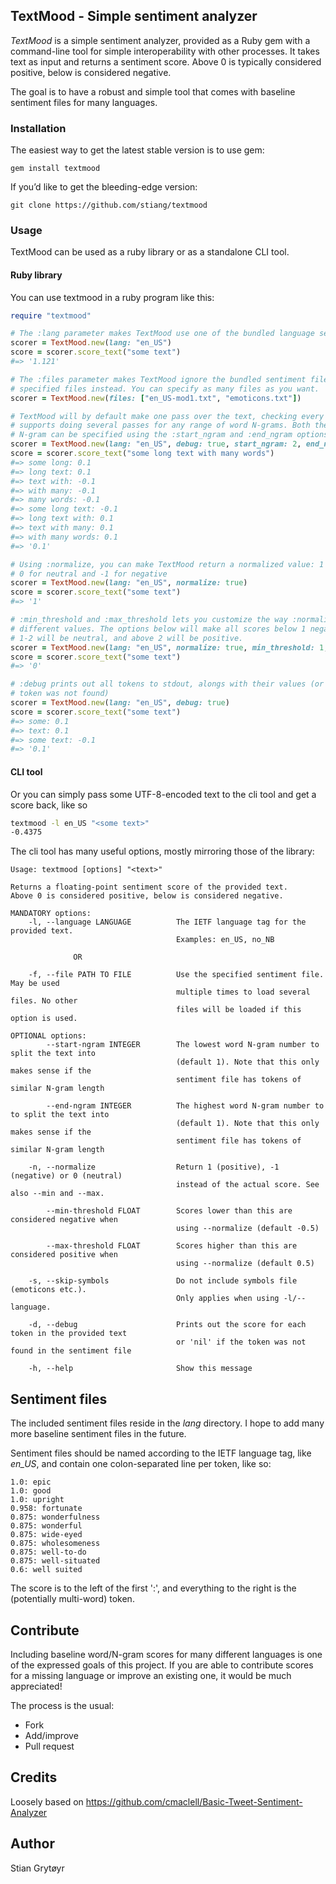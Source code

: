 ## TextMood - Simple sentiment analyzer
*TextMood* is a simple sentiment analyzer, provided as a Ruby gem with a command-line
tool for simple interoperability with other processes. It takes text as input and 
returns a sentiment score. Above 0 is typically considered positive, below is 
considered negative.

The goal is to have a robust and simple tool that comes with baseline sentiment files
for many languages.

### Installation
The easiest way to get the latest stable version is to use gem:

    gem install textmood

If you’d like to get the bleeding-edge version:

    git clone https://github.com/stiang/textmood

### Usage
TextMood can be used as a ruby library or as a standalone CLI tool.

#### Ruby library
You can use textmood in a ruby program like this:
```ruby
require "textmood"

# The :lang parameter makes TextMood use one of the bundled language sentiment files
scorer = TextMood.new(lang: "en_US")
score = scorer.score_text("some text")
#=> '1.121'

# The :files parameter makes TextMood ignore the bundled sentiment files and use the
# specified files instead. You can specify as many files as you want.
scorer = TextMood.new(files: ["en_US-mod1.txt", "emoticons.txt"])

# TextMood will by default make one pass over the text, checking every word, but it
# supports doing several passes for any range of word N-grams. Both the start and end 
# N-gram can be specified using the :start_ngram and :end_ngram options
scorer = TextMood.new(lang: "en_US", debug: true, start_ngram: 2, end_ngram: 3)
score = scorer.score_text("some long text with many words")
#=> some long: 0.1
#=> long text: 0.1
#=> text with: -0.1
#=> with many: -0.1
#=> many words: -0.1
#=> some long text: -0.1
#=> long text with: 0.1
#=> text with many: 0.1
#=> with many words: 0.1
#=> '0.1'

# Using :normalize, you can make TextMood return a normalized value: 1 for positive, 
# 0 for neutral and -1 for negative
scorer = TextMood.new(lang: "en_US", normalize: true)
score = scorer.score_text("some text")
#=> '1'

# :min_threshold and :max_threshold lets you customize the way :normalize treats
# different values. The options below will make all scores below 1 negative, 
# 1-2 will be neutral, and above 2 will be positive.
scorer = TextMood.new(lang: "en_US", normalize: true, min_threshold: 1, max_threshold: 2)
score = scorer.score_text("some text")
#=> '0'

# :debug prints out all tokens to stdout, alongs with their values (or 'nil' when the
# token was not found)
scorer = TextMood.new(lang: "en_US", debug: true)
score = scorer.score_text("some text")
#=> some: 0.1
#=> text: 0.1
#=> some text: -0.1
#=> '0.1'
```

#### CLI tool
Or you can simply pass some UTF-8-encoded text to the cli tool and get a score back, like so 
```bash
textmood -l en_US "<some text>"
-0.4375
```

The cli tool has many useful options, mostly mirroring those of the library:
```
Usage: textmood [options] "<text>"

Returns a floating-point sentiment score of the provided text.
Above 0 is considered positive, below is considered negative.

MANDATORY options:
    -l, --language LANGUAGE          The IETF language tag for the provided text.
                                     Examples: en_US, no_NB

              OR

    -f, --file PATH TO FILE          Use the specified sentiment file. May be used
                                     multiple times to load several files. No other
                                     files will be loaded if this option is used.

OPTIONAL options:
        --start-ngram INTEGER        The lowest word N-gram number to split the text into
                                     (default 1). Note that this only makes sense if the
                                     sentiment file has tokens of similar N-gram length

        --end-ngram INTEGER          The highest word N-gram number to to split the text into
                                     (default 1). Note that this only makes sense if the
                                     sentiment file has tokens of similar N-gram length

    -n, --normalize                  Return 1 (positive), -1 (negative) or 0 (neutral)
                                     instead of the actual score. See also --min and --max.

        --min-threshold FLOAT        Scores lower than this are considered negative when
                                     using --normalize (default -0.5)

        --max-threshold FLOAT        Scores higher than this are considered positive when
                                     using --normalize (default 0.5)

    -s, --skip-symbols               Do not include symbols file (emoticons etc.).
                                     Only applies when using -l/--language.

    -d, --debug                      Prints out the score for each token in the provided text
                                     or 'nil' if the token was not found in the sentiment file

    -h, --help                       Show this message
```

## Sentiment files
The included sentiment files reside in the *lang* directory. I hope to add many
more baseline sentiment files in the future.

Sentiment files should be named according to the IETF language tag, like *en_US*,
and contain one colon-separated line per token, like so:
```
1.0: epic
1.0: good
1.0: upright
0.958: fortunate
0.875: wonderfulness
0.875: wonderful
0.875: wide-eyed
0.875: wholesomeness
0.875: well-to-do
0.875: well-situated
0.6: well suited
```
The score is to the left of the first ':', and everything to the right is the
(potentially multi-word) token.

## Contribute
Including baseline word/N-gram scores for many different languages is one 
of the expressed goals of this project. If you are able to contribute scores 
for a missing language or improve an existing one, it would be much appreciated!

The process is the usual:
* Fork
* Add/improve
* Pull request

## Credits
Loosely based on https://github.com/cmaclell/Basic-Tweet-Sentiment-Analyzer

## Author
Stian Grytøyr
